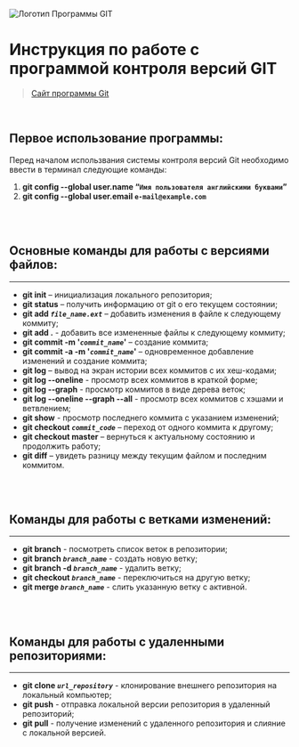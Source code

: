 ![Логотип Программы GIT](git_logo.png)
# Инструкция по работе с программой контроля версий GIT
>[Сайт программы Git](https://git-scm.com/)

<br>

## Первое использование программы:
Перед началом использвания системы контроля версий Git необходимо ввести в терминал следующие команды:
  
1. **git config --global user.name &#8220;`Имя пользователя английскими буквами`&#8221;**
2. **git config --global user.email `e-mail@example.com`**
  
<br><br>

## Основные команды для работы с версиями файлов:
---
* **git init** – инициализация локального репозитория;
* **git status** – получить информацию от git о его текущем состоянии;
* **git add *`file_name.ext`*** – добавить изменения в файле к следующему коммиту;
* **git add .** - добавить все измененные файлы к следующему коммиту;
* **git commit -m '*`commit_name`*'** – создание коммита;
* **git commit -a -m '*`commit_name`*'** – одновременное добавление изменений и создание коммита;
* **git log** – вывод на экран истории всех коммитов с их хеш-кодами;
* **git log --oneline** - просмотр всех коммитов в краткой форме;
* **git log --graph** - просмотр коммитов в виде дерева веток;
* **git log --oneline --graph --all** - просмотр всех коммитов с хэшами и ветвлением;
* **git show** - просмотр последнего коммита с указанием изменений;
* **git checkout *`commit_code`*** – переход от одного коммита к другому;
* **git checkout master** – вернуться к актуальному состоянию и продолжить работу;
* **git diff** – увидеть разницу между текущим файлом и последним коммитом.

<br><br>

## Команды для работы с ветками изменений:
---
* **git branch** - посмотреть список веток в репозитории;
* **git branch *`branch_name`*** - создать новую ветку;
* **git branch -d *`branch_name`*** - удалить ветку;
* **git checkout *`branch_name`*** - переключиться на другую ветку;
* **git merge *`branch_name`*** - слить указанную ветку с активной.

<br><br>

## Команды для работы с удаленными репозиториями:
---
* **git clone *`url_repository`*** - клонирование внешнего репозитория на локальный компьютер;
* **git push** - отправка локальной версии репозитория в удаленный репозиторий;
* **git pull** - получение изменений с удаленного репозитория и слияние с локальной версией.
